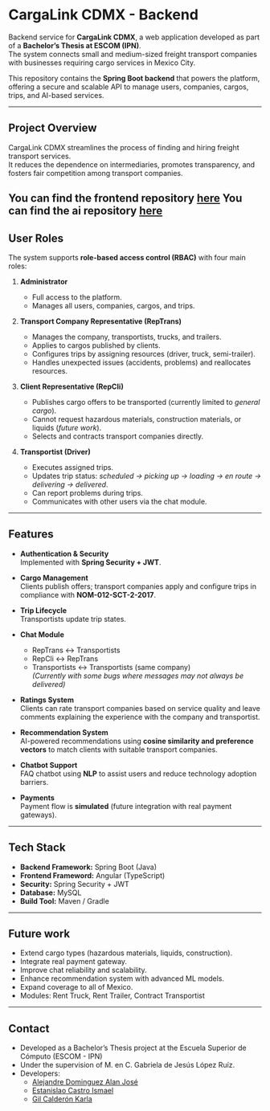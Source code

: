 # CargaLink CDMX - Backend

Backend service for **CargaLink CDMX**, a web application developed as part of a **Bachelor’s Thesis at ESCOM (IPN)**.  
The system connects small and medium-sized freight transport companies with businesses requiring cargo services in Mexico City.  

This repository contains the **Spring Boot backend** that powers the platform, offering a secure and scalable API to manage users, companies, cargos, trips, and AI-based services.

---

## Project Overview

CargaLink CDMX streamlines the process of finding and hiring freight transport services.  
It reduces the dependence on intermediaries, promotes transparency, and fosters fair competition among transport companies.  

You can find the frontend repository [here](https://github.com/H4d3rach/CargaLink-Frontend/)
You can find the ai repository [here](https://github.com/H4d3rach/cargalink-ai/)
---

## User Roles

The system supports **role-based access control (RBAC)** with four main roles:

1. **Administrator**  
   - Full access to the platform.  
   - Manages all users, companies, cargos, and trips.  

2. **Transport Company Representative (RepTrans)**  
   - Manages the company, transportists, trucks, and trailers.  
   - Applies to cargos published by clients.  
   - Configures trips by assigning resources (driver, truck, semi-trailer).  
   - Handles unexpected issues (accidents, problems) and reallocates resources.  

3. **Client Representative (RepCli)**  
   - Publishes cargo offers to be transported (currently limited to *general cargo*).  
   - Cannot request hazardous materials, construction materials, or liquids (*future work*).  
   - Selects and contracts transport companies directly.  

4. **Transportist (Driver)**  
   - Executes assigned trips.  
   - Updates trip status: *scheduled → picking up → loading → en route → delivering → delivered*.  
   - Can report problems during trips.  
   - Communicates with other users via the chat module.  

---

## Features

- **Authentication & Security**  
  Implemented with **Spring Security + JWT**.

- **Cargo Management**  
  Clients publish offers; transport companies apply and configure trips in compliance with **NOM-012-SCT-2-2017**.

- **Trip Lifecycle**  
  Transportists update trip states.

- **Chat Module**  
  - RepTrans ↔ Transportists  
  - RepCli ↔ RepTrans  
  - Transportists ↔ Transportists (same company)  
  *(Currently with some bugs where messages may not always be delivered)*  

- **Ratings System**  
  Clients can rate transport companies based on service quality and leave comments explaining the experience with the company and transportist.

- **Recommendation System**  
  AI-powered recommendations using **cosine similarity and preference vectors** to match clients with suitable transport companies.

- **Chatbot Support**  
  FAQ chatbot using **NLP** to assist users and reduce technology adoption barriers.

- **Payments**  
  Payment flow is **simulated** (future integration with real payment gateways).  

---

## Tech Stack

- **Backend Framework:** Spring Boot (Java)
- **Frontend Frameword:** Angular (TypeScript)
- **Security:** Spring Security + JWT  
- **Database:** MySQL
- **Build Tool:** Maven / Gradle  

---
## Future work
- Extend cargo types (hazardous materials, liquids, construction).
- Integrate real payment gateway.
- Improve chat reliability and scalability.
- Enhance recommendation system with advanced ML models.
- Expand coverage to all of Mexico.
- Modules: Rent Truck, Rent Trailer, Contract Transportist

---
## Contact
- Developed as a Bachelor’s Thesis project at the Escuela Superior de Cómputo (ESCOM - IPN)
- Under the supervision of M. en C. Gabriela de Jesús López Ruíz.
- Developers:
  - [Alejandre Dominguez Alan José](https://github.com/H4d3rach)
  - [Estanislao Castro Ismael](https://github.com/Shutman-ZTAY)
  - [Gil Calderón Karla](https://github.com/karla-gilcal)

